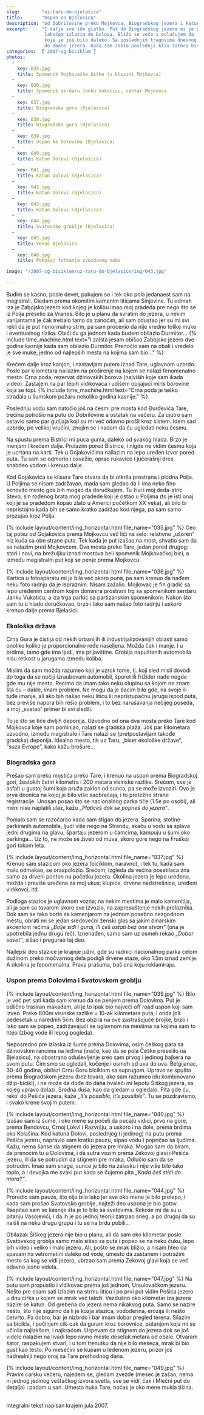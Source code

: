 ```yaml
---
slug:        "uz-taru-do-bjelasice"
title:       "Uspon na Bjelasicu"
description: "od Dobrilovine preko Mojkovca, Biogradskog jezera i katuna Dolovi do Pešića jezera"
excerpt:     "I dalje sve ide glatko. Put do Biogradskog jezera mi je proleteo, obilazim jezero i zatim 'iz cuga' i sa 
              lakoćom izlazim do Dolova. Bliži se veče i odlučujem da 'pritisnem' malo da bih zanoćio kod Pešića jezera
              koje je još bilo daleko. Sa poslednjim tragovima dnevnog svetla spuštam se kroz borovnice niz padine Crne glave
              do obale jezera. Kada sam zabio poslednji klin šatora bio je već potpuni mrak."
categories:  ['2007-cg-biciklom']
photos:
  -
    key: 035.jpg
    title: Spomenik Mojkovačke bitke (u blizini Mojkovca)
  -
    key: 036.jpg
    title: Spomenik serdaru Janku Vukotiću, centar Mojkovca
  -
    key: 037.jpg
    title: Biogradska gora (Bjelasica)
  -
    key: 038.jpg
    title: Biogradska gora (Bjelasica)
  -
    key: 039.jpg
    title: Uspon ka Dolovima (Bjelasica)
  -
    key: 040.jpg
    title: Katun Dolovi (Bjelasica)
  -
    key: 041.jpg
    title: Katun Dolovi (Bjelasica)
  -
    key: 042.jpg
    title: Katun Dolovi (Bjelasica)
  -
    key: 043.jpg
    title: Katun Dolovi (Bjelasica)
  -
    key: 044.jpg
    title: Svatovsko groblje (Bjelasica)
  -
    key: 045.jpg
    title: Venac Bjelasice
  -
    key: 048.jpg
    title: Pokušaj fotkanja zvezdanog neba

image: "/2007-cg-biciklom/uz-taru-do-bjelasice/img/043.jpg"
  
---
```


Budim se kasno, posle devet, pakujem se i tek oko pola jedanaest sam na magistrali. Gledam prema okomitim kamenim 
liticama Sinjevine. Tu odmah iza je Zabojsko jezero kod kojeg je kolibu imao moj pradeda pre nego što se iz Polja 
preselio za Vraneš. Bilo je u planu da svratim do jezera, u nekim varijantama je čak trebalo tamo da zanoćim, ali sam 
odustao jer su mi svi rekli da je put nenormalno strm, pa sam procenio da nije vredno tolike muke i eventualnog rizika. 
Obići ću ga jednom kada budem obilazio Durmitor...
{% include time_machine.html text="I zaista jesam obišao Zabojsko jezero dve godine kasnije kada sam obilazio Durmitor. Prenoćio sam na obali i vredelo je sve muke, jedno od najlepših mesta na kojima sam bio..." %}

Krećem dalje kroz kanjon, i nastavljam putem iznad Tare, uglavnom uzbrdo. Posle par kilometara nailazim na proširenje 
na kojem se nalazi fenomenalno mesto: Crna poda, rezervat džinovskih borova (najviših koje sam ikada video). Zastajem 
na par lepih vidikovaca i udišem opijajući miris borovine koja se topi.
{% include time_machine.html text="Crna poda je teško stradala u šumskom požaru nekoliko godina kasnije." %}

Poslednju vodu sam natočio još na česmi pre mosta kod Đurđevića Tare, trećinu potrošio na putu do Dobrilovine a ostatak 
na večeru. Za ujutro sam ostavio samo par gutljaja koji su mi već odavno prošli kroz sistem. Idem sad uzbrdo, po 
velikoj vrućini, znojim se i nadam da ću ugledati neku česmu.
 
Na spustu prema Bistrici mi puca guma, daleko od svakog hlada. Brzo je menjam i krećem dalje. Prolazim pored Bistrice, 
i nigde ne vidim česmu koja je ucrtana na karti. Tek u Gojakovićima nailazim na lepo uređen izvor pored puta. Tu sam se 
odmorio i osvežio, oprao rukavice i jučerašnji dres, snabdeo vodom i krenuo dalje.
 
Kod Gojakovića se klisura Tare otvara da bi otkrila prostrana i plodna Polja. U Poljima se nisam zadržavao, mada sam 
gledao da li ima neko fino senovito mesto gde bih mogao da doručkujem. Tu živi i moj deda-stric Stevo, sin rođenog 
brata mog pradede koji je ostao u Poljima (to je isti onaj koji je sa pradedom kopao zlato u Americi početkom XX veka), 
ali bilo bi nepristojno kada bih se samo kratko zadržao kod njega, pa sam samo prozujao kroz Polja.

{% include layout/content/img_horizontal.html file_name="035.jpg" %}
Ceo taj potez od Gojakovića prema Mojkovcu već liči na selo: relativno „ušoren“ niz kuća sa obe strane puta. Tek kada 
je put izašao na most, shvatio sam da se nalazim pred Mojkovcem. Dva mosta preko Tare, jedan pored drugog: stari i 
novi, na brežuljku iznad mostova beli spomenik Mojkovačkoj bici, a između magistralni put koji se penje prema Mojkovcu.

{% include layout/content/img_horizontal.html file_name="036.jpg" %}
Kartica u fotoaparatu mi je bila već skoro puna, pa sam krenuo da nađem neku foto radnju da je ispraznim. Nisam zažalio. 
Mojkovac je fin gradić sa lepo uređenim centrom kojim dominira prostrani trg sa spomenikom serdaru Janku 
Vukotiću, a iza trga parkić sa partizanskim spomenikom. Nakon što sam tu u hladu doručkovao, brzo i lako sam našao 
foto radnju i uskoro krenuo dalje prema Bjelasici.
 
### Ekološka država
 
Crna Gora je čistija od nekih urbanijih ili industrijalizovanijih oblasti samo onoliko koliko je proporcionalno ređe 
naseljena. Možda čak i manje. I u brdima, tamo gde ima ljudi, ima prljavštine. Groblja napuštenih automobila nisu 
retkost u jarugama između koliba.
 
Mislim da sam možda razumeo koji je uzrok tome, tj. koji sled misli dovodi do toga da se nečiji izraubovani automobil, 
šporet ili frižider nađe negde gde mu nije mesto. Recimo da imam tako neku olupinu sa kojom ne znam šta ću – dakle, 
imam problem. Ne mogu da je bacim bilo gde, na svoje ili tuđe imanje, ali ako bih našao neku liticu ili nepristupačnu 
jarugu ispod puta, bez previše napora bih rešio problem, i to bez narušavanja nečijeg poseda, a moj „svetao“ primer bi 
svi sledili.
 
To je što se tiče divljih deponija. Uzvodno od ona dva mosta preko Tare kod Mojkovca koje sam pominjao, nalazi se 
gradska plaža. Još par kilometara uzvodno, između magistrale i Tare nalazi se (pretpostavljam takođe gradska) deponija. 
Idealno mesto, tik uz Taru, „biser ekološke države“, “suza Evrope”, kako kažu brošure...
 
### Biogradska gora
 
Prešao sam preko mostića preko Tare, i krenuo na uspon prema Biogradskoj gori, žestokih četiri kilometra i 200 metara 
visinske razlike. Srećom, sve je asfalt u gustoj šumi koja pruža zaklon od sunca, pa se može izvoziti. Ovo je prva 
deonica na kojoj je bilo više saobraćaja, i to pretežno strane registracije. Unosan posao što se nacionalnog parka tiče 
(1.5e po osobi), ali meni nisu naplatili ulaz, kažu *„Platićeš dok se popneš do jezera“*.
 
Pomalo sam se razočarao kada sam stigao do jezera. Sparina, stotine parkiranih automobila, ljudi više nego na Štrandu, 
skaču u vodu sa splava jedni drugima na glavu, špartaju jezerom u čamcima, kampuju u šumi oko parkinga... Uz to, ne 
može se živeti od muva, skoro gore nego na Fruškoj gori tokom leta.

{% include layout/content/img_horizontal.html file_name="037.jpg" %}
Krenuo sam stazicom oko jezera (biciklom, naravno), i tek tu, kada sam malo odmakao, se oraspoložio. Srećom, izgleda 
da većina posetilaca zna samo za drveni ponton na početku jezera. Okolina jezera je lepo uređena, možda i previše 
uređena za moj ukus: klupice, drvene nadstrešnice, uređeni vidikovci, itd.
 
Podloga stazice je uglavnom vozna; na nekim mestima je malo kamenitija, ali ja sam sa tovarom skoro sve izvozio, na 
zaprepaštenje nekih prolaznika. Dok sam se tako borio sa kamenjarom na jednom posebno nezgodnom mestu, obrati mi se 
jedan sredovečni ženski glas sa jakim dinarskim akcentom rečima *„Bolje siđi i guraj, ili ćeš ostati bez one stvari“* 
(ona je upotrebila jednu drugu reč). Iznenađen, samo sam uz osmeh rekao *„Dobar savet“*, sišao i pregurao taj deo.
 
Najlepši deo stazice je krajnje južni, gde su radnici nacionalnog parka celom dužinom preko močvarnog dela podigli 
drvene staze, oko 1.5m iznad zemlje. A okolina je fenomenalna. Prava prašuma, baš ona koju reklamiraju.
 
### Uspon prema Dolovima i Svatovskom groblju
 
{% include layout/content/img_horizontal.html file_name="039.jpg" %}
Bilo je već pet sati kada sam krenuo da se penjem prema Dolovima. Put je odlično trasiran makadam, ali je to ipak bio 
najveći off road uspon koji sam izveo. Preko 800m visinske razlike u 10-ak kilometara puta, i onda još pedesetak u 
narednih 5km. Bez obzira na ove zastrašujuće brojke, brzo i lako sam se popeo, zadržavajući se uglavnom na mestima na 
kojima sam to hteo (zbog vode ili lepog pogleda).
 
Neposredno pre izlaska iz šume prema Dolovima, osim češkog para sa džinovskim rancima na leđima (inače, kao da se pola 
Češke preselilo na Bjelasicu), na obostrano oduševljenje sreo sam prvog i jedinog bajkera na svom putu. Čim smo se 
ugledali, kočenje i osmeh od uva do uva. Belgijanac, 30-40 godina, obilazi Crnu Goru biciklom sa suprugom. Upravo se 
spušta prema Biogradskom jezeru (bez tovara, ako sam razumeo idu kombinovano džip-bicikl), i ne može da dođe do daha 
hvaleći mi lepotu Šiškog jezera, sa kojeg upravo dolazi. Srodna duša, kao da gledam u ogledalo. Pita gde ću, reko’ do 
Pešića jezera, kaže *„It’s possible, it’s possible“*. Tu se pozdravismo, i svako krene svojim putem.

{% include layout/content/img_horizontal.html file_name="040.jpg" %}
Izašao sam iz šume, i oko mene su počeli da pucaju vidici, prvo na gore, prema Bendovcu, Crnoj Lokvi i Razvršju, a 
uskoro i na dole, prema brdima oko Kolašina. Kod katuna Dolovi, poslednjeg (i jedinog) na putu prema Pešića jezeru, 
napravio sam kratku pauzu, sipao vodu i popričao sa ljudima. Kažu, nema šanse da stignem do jezera pre mraka. Mogao 
sam da biram, da prenoćim tu u Dolovima, i da sutra vozim prema Zekovoj glavi i Pešića jezeru, ili da se potrudim da 
stignem pre mraka. Odlučio sam da se potrudim. Imao sam snage, sunce je bilo na zalasku i nije više bilo tako toplo, 
a i devojka me svaki put kada se čujemo pita *„Kada ćeš stići do mora?“*.

{% include layout/content/img_horizontal.html file_name="044.jpg" %}
Proredio sam pauze, što nije bilo lako jer sve oko mene je bilo prelepo, i kada sam prošao Svatovsko groblje, najteži 
deo uspona je bio gotov. Raspitao sam se kasnije šta je to bilo sa svatovima. Rekoše mi da su u pitanju Vasojevići, i 
da ih je po jednoj teoriji zatrpao sneg, a po drugoj da su naišli na neku drugu grupu i tu se na brdu pobili...

Obilazak Šiškog jezera nije bio u planu, ali da sam oko kilometar posle Svatovskog groblja samo malo sišao sa puta i 
popeo se na neku čuku, lepo bih video i veliko i malo jezero. Ali, pošto se mrak bližio, a nisam hteo da spavam na 
vetrometini daleko od vode, umesto da zastanem i potražim mesto sa kog se vidi jezero, ubrzao sam prema Zekovoj glavi 
koja se već odavno jasno videla.

{% include layout/content/img_horizontal.html file_name="047.jpg" %}
Na putu sam propustio i vidikovac prema još jednom, Ursulovačkom jezeru. Nešto pre osam sati izlazim na strmu liticu i 
po prvi put vidim Pešića jezero u dnu cirka u kojem se mrak već taloži. Vazdušno oko kilometar iza jezera nazire se 
katun. Od grebena do jezera nema nikakvog puta. Samo se nazire nešto, što nije sigurno da li je kozja stazica, 
vododerina, erozija ili nešto četvrto. Pa dobro, bar je nizbrdo i bar imam dobar pregled terena. Silazim sa bicikla, i 
počinjem cik-cak da guram kroz borovnice, putanjom koja mi se učinila najlakšom, i najkraćom. Uspevam da stignem do 
jezera dok se još videlo nalazim na livadi lepo ravno mesto desetak metara od obale. Otvaram šator, raspakujem stvari, 
i u tom trenutku da nije bilo meseca, mrak bi bio gust kao testo. Po mesečini se kupam u ledenom jezeru, prizor još 
nadrealniji nego onaj sa Tare prethodnog dana.

{% include layout/content/img_horizontal.html file_name="049.jpg" %}
Pravim carsku večeru, najedem se, gledam zvezde (mesec je zašao, nema ni jednog jedinog veštačkog izvora svetla, sve se 
vidi, čak i Mlečni put do detalja) i padam u san. Umesto huka Tare, noćas je oko mene mukla tišina. 

<br>
<span class="caption text-muted pull-right">Integralni tekst napisan krajem jula 2007.</span>